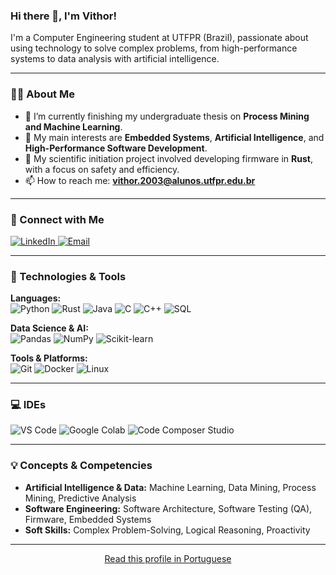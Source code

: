 ### Hi there 👋, I'm Vithor!

<p align="left"> 
  I'm a Computer Engineering student at UTFPR (Brazil), passionate about using technology to solve complex problems, from high-performance systems to data analysis with artificial intelligence.
</p>

---

### 👨‍💻 About Me

- 🔭 I’m currently finishing my undergraduate thesis on **Process Mining and Machine Learning**.
- 🌱 My main interests are **Embedded Systems**, **Artificial Intelligence**, and **High-Performance Software Development**.
- 🚀 My scientific initiation project involved developing firmware in **Rust**, with a focus on safety and efficiency.
- 📫 How to reach me: **vithor.2003@alunos.utfpr.edu.br**

---

### 🤝 Connect with Me

<p align="left">
  <a href="https://www.linkedin.com/in/vithor-augusto-mohr/" target="_blank">
    <img src="https://img.shields.io/badge/LinkedIn-0077B5?style=for-the-badge&logo=linkedin&logoColor=white" alt="LinkedIn">
  </a>
  <a href="mailto:vithor.2003@alunos.utfpr.edu.br" target="_blank">
    <img src="https://img.shields.io/badge/Email-D14836?style=for-the-badge&logo=gmail&logoColor=white" alt="Email">
  </a>
</p>

---

### 🚀 Technologies & Tools

<p align="left">
  <strong>Languages:</strong><br>
  <img src="https://img.shields.io/badge/Python-3776AB?style=for-the-badge&logo=python&logoColor=white" alt="Python">
  <img src="https://img.shields.io/badge/Rust-000000?style=for-the-badge&logo=rust&logoColor=white" alt="Rust">
  <img src="https://img.shields.io/badge/Java-ED8B00?style=for-the-badge&logo=openjdk&logoColor=white" alt="Java">
  <img src="https://img.shields.io/badge/C-A8B9CC?style=for-the-badge&logo=c&logoColor=white" alt="C">
  <img src="https://img.shields.io/badge/C%2B%2B-00599C?style=for-the-badge&logo=c%2B%2B&logoColor=white" alt="C++">
  <img src="https://img.shields.io/badge/SQL-4479A1?style=for-the-badge&logo=postgresql&logoColor=white" alt="SQL">
</p>

<p align="left">
  <strong>Data Science & AI:</strong><br>
  <img src="https://img.shields.io/badge/Pandas-150458?style=for-the-badge&logo=pandas&logoColor=white" alt="Pandas">
  <img src="https://img.shields.io/badge/NumPy-013243?style=for-the-badge&logo=numpy&logoColor=white" alt="NumPy">
  <img src="https://img.shields.io/badge/SciKit--Learn-F7931E?style=for-the-badge&logo=scikit-learn&logoColor=white" alt="Scikit-learn">
</p>

<p align="left">
  <strong>Tools & Platforms:</strong><br>
  <img src="https://img.shields.io/badge/Git-F05032?style=for-the-badge&logo=git&logoColor=white" alt="Git">
  <img src="https://img.shields.io/badge/Docker-2496ED?style=for-the-badge&logo=docker&logoColor=white" alt="Docker">
  <img src="https://img.shields.io/badge/Linux-FCC624?style=for-the-badge&logo=linux&logoColor=black" alt="Linux">
</p>

---

### 💻 IDEs

<p align="left">
  <img src="https://img.shields.io/badge/VS%20Code-007ACC?style=for-the-badge&logo=visualstudiocode&logoColor=white" alt="VS Code">
  <img src="https://img.shields.io/badge/Google%20Colab-F9AB00?style=for-the-badge&logo=googlecolab&logoColor=black" alt="Google Colab">
  <img src="https://img.shields.io/badge/Code%20Composer-00529B?style=for-the-badge&logo=texasinstruments&logoColor=white" alt="Code Composer Studio">
</p>

---

### 💡 Concepts & Competencies

* **Artificial Intelligence & Data:** Machine Learning, Data Mining, Process Mining, Predictive Analysis
* **Software Engineering:** Software Architecture, Software Testing (QA), Firmware, Embedded Systems
* **Soft Skills:** Complex Problem-Solving, Logical Reasoning, Proactivity

---

<p align="center">
  <a href="README-PT.md">Read this profile in Portuguese</a>
</p>
